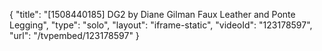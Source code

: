 {
    "title": "[1508440185] DG2 by Diane Gilman Faux Leather and Ponte Legging",
    "type": "solo",
    "layout": "iframe-static",
    "videoId": "123178597",
    "url": "\/tvpembed\/123178597"
}